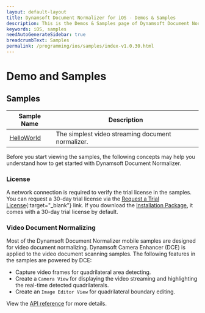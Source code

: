 ```yaml
---
layout: default-layout
title: Dynamsoft Document Normalizer for iOS - Demos & Samples
description: This is the Demos & Samples page of Dynamsoft Document Normalizer for iOS SDK.
keywords: iOS, samples
needAutoGenerateSidebar: true
breadcrumbText: Samples
permalink: /programming/ios/samples/index-v1.0.30.html
---
```


# Demo and Samples

## Samples

| Sample Name | Description |
| ----------- | ----------- |
| [HelloWorld](helloworld.html) | The simplest video streaming document normalizer. |

Before you start viewing the samples, the following concepts may help you understand how to get started with Dynamsoft Document Normalizer.

### License

A network connection is required to verify the trial license in the samples. You can request a 30-day trial license via the [Request a Trial License](https://www.dynamsoft.com/customer/license/trialLicense?product=ddn&utm_source=docs&package=ios){:target="_blank"} link. If you download the [Installation Package](https://www.dynamsoft.com/document-normalizer/downloads/?product=ddn&utm_source=docs&package=ios), it comes with a 30-day trial license by default.

### Video Document Normalizing

Most of the Dynamsoft Document Normalizer mobile samples are designed for video document normalizing. Dynamsoft Camera Enhancer (DCE) is applied to the video document scanning samples. The following features in the samples are powered by DCE:

- Capture video frames for quadrilateral area detecting.
- Create a `Camera View` for displaying the video streaming and highlighting the real-time detected quadrilaterals.
- Create an `Image Editor View` for quadrilateral boundary editing.

View the [API reference]({{site.dce_ios_api}}primary-api/camera-enhancer.html) for more details.
